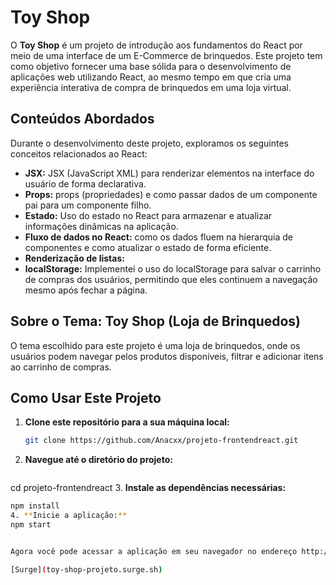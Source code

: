 # **Toy Shop**

O **Toy Shop** é um projeto de introdução aos fundamentos do React por meio de uma interface de um E-Commerce de brinquedos. Este projeto tem como objetivo fornecer uma base sólida para o desenvolvimento de aplicações web utilizando React, ao mesmo tempo em que cria uma experiência interativa de compra de brinquedos em uma loja virtual.

## **Conteúdos Abordados**

Durante o desenvolvimento deste projeto, exploramos os seguintes conceitos relacionados ao React:

- **JSX:** JSX (JavaScript XML) para renderizar elementos na interface do usuário de forma declarativa.
- **Props:** props (propriedades) e como passar dados de um componente pai para um componente filho.
- **Estado:** Uso do estado no React para armazenar e atualizar informações dinâmicas na aplicação.
- **Fluxo de dados no React:**  como os dados fluem na hierarquia de componentes e como atualizar o estado de forma eficiente.
- **Renderização de listas:** 
- **localStorage:** Implementei o uso do localStorage para salvar o carrinho de compras dos usuários, permitindo que eles continuem a navegação mesmo após fechar a página.

## **Sobre o Tema: Toy Shop (Loja de Brinquedos)**

O tema escolhido para este projeto é uma loja de brinquedos, onde os usuários podem navegar pelos produtos disponíveis, filtrar e adicionar itens ao carrinho de compras. 

## **Como Usar Este Projeto**

1. **Clone este repositório para a sua máquina local:**
   ```bash
   git clone https://github.com/Anacxx/projeto-frontendreact.git
2. **Navegue até o diretório do projeto:**
   ```bash
cd projeto-frontendreact
3. **Instale as dependências necessárias:**
   ```bash
npm install
4. **Inicie a aplicação:**
npm start


Agora você pode acessar a aplicação em seu navegador no endereço http://localhost:3000 e começar a explorar a loja de brinquedos interativa, aplicando os conceitos aprendidos ao longo do projeto.

[Surge](toy-shop-projeto.surge.sh)
